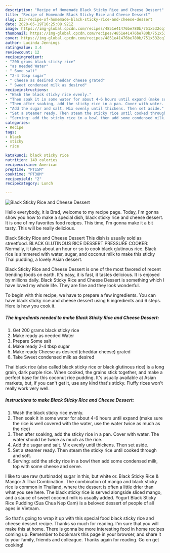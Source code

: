 ```yaml
---
description: "Recipe of Homemade Black Sticky Rice and Cheese Dessert"
title: "Recipe of Homemade Black Sticky Rice and Cheese Dessert"
slug: 233-recipe-of-homemade-black-sticky-rice-and-cheese-dessert
date: 2020-05-19T16:25:08.921Z
image: https://img-global.cpcdn.com/recipes/4851e41476be780b/751x532cq70/black-sticky-rice-and-cheese-dessert-recipe-main-photo.jpg
thumbnail: https://img-global.cpcdn.com/recipes/4851e41476be780b/751x532cq70/black-sticky-rice-and-cheese-dessert-recipe-main-photo.jpg
cover: https://img-global.cpcdn.com/recipes/4851e41476be780b/751x532cq70/black-sticky-rice-and-cheese-dessert-recipe-main-photo.jpg
author: Lucinda Jennings
ratingvalue: 3.4
reviewcount: 12
recipeingredient:
- "200 grams black sticky rice"
- "as needed Water"
- " Some salt"
- "2-4 tbsp sugar"
- " Cheese as desired cheddar cheese grated"
- " Sweet condensed milk as desired"
recipeinstructions:
- "Wash the black sticky rice evenly."
- "Then soak it in some water for about 4-6 hours until expand (make sure the rice is well covered with the water, use the water twice as much as the rice)"
- "Then after soaking, add the sticky rice in a pan. Cover with water. The water should be twice as much as the rice."
- "Add the sugar and salt. Mix evenly until thickens. Then set aside."
- "Set a steamer ready. Then steam the sticky rice until cooked through and soft."
- "Serving: add the sticky rice in a bowl then add some condensed milk, top with some cheese and serve."
categories:
- Recipe
tags:
- black
- sticky
- rice

katakunci: black sticky rice 
nutrition: 149 calories
recipecuisine: American
preptime: "PT15M"
cooktime: "PT38M"
recipeyield: "2"
recipecategory: Lunch

---
```



![Black Sticky Rice and Cheese Dessert](https://img-global.cpcdn.com/recipes/4851e41476be780b/751x532cq70/black-sticky-rice-and-cheese-dessert-recipe-main-photo.jpg)

Hello everybody, it is Brad, welcome to my recipe page. Today, I'm gonna show you how to make a special dish, black sticky rice and cheese dessert. It is one of my favorites food recipes. This time, I'm gonna make it a bit tasty. This will be really delicious.

Black Sticky Rice and Cheese Dessert This dish is usually sold as streetfood. BLACK GLUTINOUS RICE DESSERT PRESSURE COOKER: Normally, it takes about an hour or so to cook black glutinous rice. Black rice is simmered with water, sugar, and coconut milk to make this sticky Thai pudding, a lovely Asian dessert.

Black Sticky Rice and Cheese Dessert is one of the most favored of recent trending foods on earth. It's easy, it is fast, it tastes delicious. It is enjoyed by millions daily. Black Sticky Rice and Cheese Dessert is something which I have loved my whole life. They are fine and they look wonderful.


To begin with this recipe, we have to prepare a few ingredients. You can have black sticky rice and cheese dessert using 6 ingredients and 6 steps. Here is how you cook it.

<!--inarticleads1-->

##### The ingredients needed to make Black Sticky Rice and Cheese Dessert:

1. Get 200 grams black sticky rice
1. Make ready as needed Water
1. Prepare  Some salt
1. Make ready 2-4 tbsp sugar
1. Make ready  Cheese as desired (cheddar cheese) grated
1. Take  Sweet condensed milk as desired


Thai black rice (also called black sticky rice or black glutinous rice) is a long grain, dark purple rice. When cooked, the grains stick together, and make a perfect base for this coconut rice pudding. It&#39;s usually available at Asian markets, but, if you can&#39;t get it, use any kind that&#39;s sticky. Fluffy rices won&#39;t really work very well. 

<!--inarticleads2-->

##### Instructions to make Black Sticky Rice and Cheese Dessert:

1. Wash the black sticky rice evenly.
1. Then soak it in some water for about 4-6 hours until expand (make sure the rice is well covered with the water, use the water twice as much as the rice)
1. Then after soaking, add the sticky rice in a pan. Cover with water. The water should be twice as much as the rice.
1. Add the sugar and salt. Mix evenly until thickens. Then set aside.
1. Set a steamer ready. Then steam the sticky rice until cooked through and soft.
1. Serving: add the sticky rice in a bowl then add some condensed milk, top with some cheese and serve.


I like to use raw (turbinado) sugar in this, but white or. Black Sticky Rice &amp; Mango: A Thai Combination. The combination of mango and black sticky rice is common in Thailand, where the dessert is often a little drier than what you see here. The black sticky rice is served alongside sliced mango, and a sauce of sweet coconut milk is usually added. Yogurt Black Sticky Rice Pudding (Sua Chua Nep Cam) is a beloved dessert of people of all ages in Vietnam. 

So that's going to wrap it up with this special food black sticky rice and cheese dessert recipe. Thanks so much for reading. I'm sure that you will make this at home. There is gonna be more interesting food in home recipes coming up. Remember to bookmark this page in your browser, and share it to your family, friends and colleague. Thanks again for reading. Go on get cooking!
